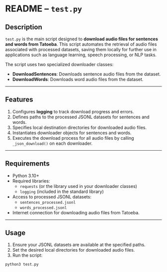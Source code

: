 # README – `test.py`

## Description

`test.py` is the main script designed to **download audio files for sentences and words from Tatoeba**. This script automates the retrieval of audio files associated with processed datasets, saving them locally for further use in applications such as language learning, speech processing, or NLP tasks.

The script uses two specialized downloader classes:

- **DownloadSentences**: Downloads sentence audio files from the dataset.
- **DownloadWords**: Downloads word audio files from the dataset.

---

## Features

1. Configures **logging** to track download progress and errors.
2. Defines paths to the processed JSONL datasets for sentences and words.
3. Specifies local destination directories for downloaded audio files.
4. Instantiates downloader objects for sentences and words.
5. Executes the download process for all audio files by calling `_json_download()` on each downloader.

---

## Requirements

- Python 3.10+
- Required libraries:
  - `requests` (or the library used in your downloader classes)
  - `logging` (included in the standard library)
- Access to processed JSONL datasets:
  - `sentences_processed.jsonl`
  - `words_processed.jsonl`
- Internet connection for downloading audio files from Tatoeba.

---

## Usage

1. Ensure your JSONL datasets are available at the specified paths.
2. Set the desired local directories for downloaded audio files.
3. Run the script:

```bash
python3 test.py
